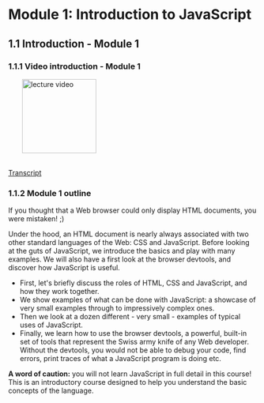 # Module 1: Introduction to JavaScript

## 1.1 Introduction - Module 1

### 1.1.1 Video introduction - Module 1

<a href="https://edx-video.net/W3CJSIXX2016-V002000_DTH.mp4" target="_BLANK">
  <img style="margin-left: 2em;" src="https://bit.ly/2JtB40Q" alt="lecture video" width=150/>
</a><br/><br/>

[Transcript](https://tinyurl.com/y6nbywqy)


### 1.1.2 Module 1 outline

If you thought that a Web browser could only display HTML documents, you were mistaken!  ;)

Under the hood, an HTML document is nearly always associated with two other standard languages of the Web: CSS and JavaScript. Before looking at the guts of JavaScript, we introduce the basics and play with many examples. We will also have a first look at the browser devtools, and discover how JavaScript is useful.

+ First, let's briefly discuss the roles of HTML, CSS and JavaScript, and how they work together.
+ We show examples of what can be done with JavaScript: a showcase of very small examples through to impressively complex ones.
+ Then we look at a dozen different - very small - examples of typical uses of JavaScript.
+ Finally, we learn how to use the browser devtools, a powerful, built-in set of tools that represent the Swiss army knife of any Web developer. Without the devtools, you would not be able to debug your code, find errors, print traces of what a JavaScript program is doing etc.

__A word of caution:__ you will not learn JavaScript in full detail in this course! This is an introductory course designed to help you understand the basic concepts of the language.



